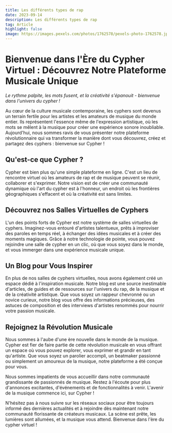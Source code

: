 ```yaml
---
title: Les différents types de rap
date: 2023-09-14
description: Les différents types de rap
tag: Article
highlight: false
image: https://images.pexels.com/photos/1762578/pexels-photo-1762578.jpeg?auto=compress&cs=tinysrgb&w=1260&h=750&dpr=1
---
```


# Bienvenue dans l'Ère du Cypher Virtuel : Découvrez Notre Plateforme Musicale Unique

*Le rythme palpite, les mots fusent, et la créativité s'épanouit - bienvenue dans l'univers du cypher !*

Au cœur de la culture musicale contemporaine, les cyphers sont devenus un terrain fertile pour les artistes et les amateurs de musique du monde entier. Ils représentent l'essence même de l'expression artistique, où les mots se mêlent à la musique pour créer une expérience sonore inoubliable. Aujourd'hui, nous sommes ravis de vous présenter notre plateforme révolutionnaire qui va transformer la manière dont vous découvrez, créez et partagez des cyphers : bienvenue sur Cypher !

## Qu'est-ce que Cypher ?

Cypher est bien plus qu'une simple plateforme en ligne. C'est un lieu de rencontre virtuel où les amateurs de rap et de musique peuvent se réunir, collaborer et s'exprimer. Notre vision est de créer une communauté dynamique où l'art du cypher est à l'honneur, un endroit où les frontières géographiques s'effacent et où la créativité est sans limites.

## Découvrez nos Salles Virtuelles de Cyphers

L'un des points forts de Cypher est notre système de salles virtuelles de cyphers. Imaginez-vous entouré d'artistes talentueux, prêts à improviser des paroles en temps réel, à échanger des idées musicales et à créer des moments magiques. Grâce à notre technologie de pointe, vous pouvez rejoindre une salle de cypher en un clic, où que vous soyez dans le monde, et vous immerger dans une expérience musicale unique.

## Un Blog pour Vous Inspirer

En plus de nos salles de cyphers virtuelles, nous avons également créé un espace dédié à l'inspiration musicale. Notre blog est une source inestimable d'articles, de guides et de ressources sur l'univers du rap, de la musique et de la créativité artistique. Que vous soyez un rappeur chevronné ou un novice curieux, notre blog vous offre des informations précieuses, des astuces de composition et des interviews d'artistes renommés pour nourrir votre passion musicale.

## Rejoignez la Révolution Musicale

Nous sommes à l'aube d'une ère nouvelle dans le monde de la musique. Cypher est fier de faire partie de cette révolution musicale en vous offrant un espace où vous pouvez explorer, vous exprimer et grandir en tant qu'artiste. Que vous soyez un parolier accompli, un beatmaker passionné ou simplement un amoureux de la musique, notre plateforme a été conçue pour vous.

Nous sommes impatients de vous accueillir dans notre communauté grandissante de passionnés de musique. Restez à l'écoute pour plus d'annonces excitantes, d'événements et de fonctionnalités à venir. L'avenir de la musique commence ici, sur Cypher !

N'hésitez pas à nous suivre sur les réseaux sociaux pour être toujours informé des dernières actualités et à rejoindre dès maintenant notre communauté florissante de créateurs musicaux. La scène est prête, les lumières sont allumées, et la musique vous attend. Bienvenue dans l'ère du cypher virtuel !
